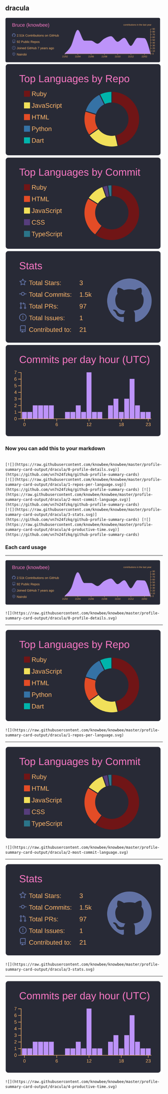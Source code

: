 ## dracula

[![](./0-profile-details.svg)](https://github.com/vn7n24fzkq/github-profile-summary-cards)
[![](./1-repos-per-language.svg)](https://github.com/vn7n24fzkq/github-profile-summary-cards) [![](./2-most-commit-language.svg)](https://github.com/vn7n24fzkq/github-profile-summary-cards)
[![](./3-stats.svg)](https://github.com/vn7n24fzkq/github-profile-summary-cards) [![](./4-productive-time.svg)](https://github.com/vn7n24fzkq/github-profile-summary-cards)

### Now you can add this to your markdown

```

[![](https://raw.githubusercontent.com/knowbee/knowbee/master/profile-summary-card-output/dracula/0-profile-details.svg)](https://github.com/vn7n24fzkq/github-profile-summary-cards)
[![](https://raw.githubusercontent.com/knowbee/knowbee/master/profile-summary-card-output/dracula/1-repos-per-language.svg)](https://github.com/vn7n24fzkq/github-profile-summary-cards) [![](https://raw.githubusercontent.com/knowbee/knowbee/master/profile-summary-card-output/dracula/2-most-commit-language.svg)](https://github.com/vn7n24fzkq/github-profile-summary-cards)
[![](https://raw.githubusercontent.com/knowbee/knowbee/master/profile-summary-card-output/dracula/3-stats.svg)](https://github.com/vn7n24fzkq/github-profile-summary-cards) [![](https://raw.githubusercontent.com/knowbee/knowbee/master/profile-summary-card-output/dracula/4-productive-time.svg)](https://github.com/vn7n24fzkq/github-profile-summary-cards)

```

### Each card usage

---

![](./0-profile-details.svg)

```
![](https://raw.githubusercontent.com/knowbee/knowbee/master/profile-summary-card-output/dracula/0-profile-details.svg)
```

---

![](./1-repos-per-language.svg)

```
![](https://raw.githubusercontent.com/knowbee/knowbee/master/profile-summary-card-output/dracula/1-repos-per-language.svg)
```

---

![](./2-most-commit-language.svg)

```
![](https://raw.githubusercontent.com/knowbee/knowbee/master/profile-summary-card-output/dracula/2-most-commit-language.svg)
```

---

![](./3-stats.svg)

```
![](https://raw.githubusercontent.com/knowbee/knowbee/master/profile-summary-card-output/dracula/3-stats.svg)
```

---

![](./4-productive-time.svg)

```
![](https://raw.githubusercontent.com/knowbee/knowbee/master/profile-summary-card-output/dracula/4-productive-time.svg)
```
